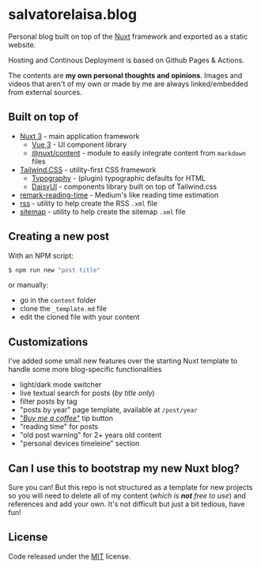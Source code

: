 # salvatorelaisa.blog

Personal blog built on top of the [Nuxt](https://v3.nuxtjs.org/) framework and exported as a static website.

Hosting and Continous Deployment is based on Github Pages & Actions.

The contents are **my own personal thoughts and opinions**. Images and videos that aren't of my own or made by me are always linked/embedded from external sources.

## Built on top of

- [Nuxt 3](https://v3.nuxtjs.org/) - main application framework
  - [Vue 3](https://vuejs.org/) - UI component library
  - [@nuxt/content](https://content.nuxtjs.org/) - module to easily integrate content from `markdown` files
- [Tailwind.CSS](https://tailwindcss.com/) - utility-first CSS framework
  - [Typography](https://tailwindcss.com/docs/typography-plugin) - (plugin) typographic defaults for HTML
  - [DaisyUI](https://daisyui.com/) - components library built on top of Tailwind.css
- [remark-reading-time](https://www.npmjs.com/package/remark-reading-time) - Medium's like reading time estimation
- [rss](https://www.npmjs.com/package/rss) - utility to help create the RSS `.xml` file
- [sitemap](https://www.npmjs.com/package/sitemap) - utility to help create the sitemap `.xml` file

## Creating a new post

With an NPM script:

```bash
$ npm run new "post title"
```

or manually:

- go in the `content` folder
- clone the `_template.md` file
- edit the cloned file with your content

## Customizations

I've added some small new features over the starting Nuxt template to handle some more blog-specific functionalities

- light/dark mode switcher
- live textual search for posts (_by title only_)
- filter posts by tag
- "posts by year" page template, available at `/post/year`
- ["_Buy me a coffee_"](https://www.buymeacoffee.com/moebiusmania) tip button
- "reading time" for posts
- "old post warning" for 2+ years old content
- "personal devices timeleine" section

## Can I use this to bootstrap my new Nuxt blog?

Sure you can! But this repo is not structured as a template for new projects so you will need to delete all of my content (_which is **not** free to use_) and references and add your own. It's not difficult but just a bit tedious, have fun!

## License

Code released under the [MIT](LICENSE) license.

